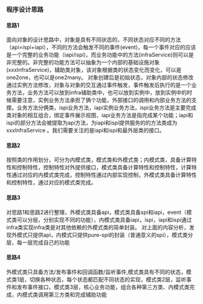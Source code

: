 ### 程序设计思路
#### 思路1
面向对象的设计思路中，对象是具有不同状态的，不同状态对应不同的方法（api=ispi+iapi），不同的方法会触发不同的事件(event)，每一个事件对应的应该是一个完整的业务功能（iapi/ispi)，而业务功能中的方法(infraService)则可以是非完整的。非完整的功能方法可以抽象为一个内部的基础设施对象(xxxInfraService)，辅助类对象，该对象根据类的状态变化而变化，可以是one2one，也可以是one2many。
对象创建后是初始状态，对象内部的状态修改通过实例方法修改，对象与对象的交互通过事件触发，事件触发后执行的是一个业务方法，业务方法可以放到infra辅助类中，也可以放到实例中，放到实例中的时候需要注意，实例业务方法承担了俩个功能，外部接口的调用和内部业务方法的支撑。业务方法分俩类，ispi业务方法，iapi实例业务方法，ispi业务方法是主要完成类对象的相互组合，绑定事件展示视图，iapi业务方法是指完成某个功能；iapi和ispi的部分方法会被提取为api方法，为iapi和ispi提供服务的的方法类成为 xxxInfraService 。我们需要关注的是iapi和ispi和最外层类的接口。
#### 思路2
按照类的作用划分，可分为内模式类，模式类和外模式类；内模式类，具备计算特性和控制特性，控制特性对外提供接口，模式类具备计算特性和控制特性，计算特性通过对应的内模式类完成，控制特性通过内部实现控制，外模式类具备计算特性和控制特性，通过对应的模式类完成。
#### 思路3
对思路1和思路2进行整理，外模式类具备api，模式类具备spi和iapi，event（模式类可以分层，分别实现不同的功能），内模式类具备iapi，ispi，iapi和ispi通过infra类实现infra类是对其他依赖的外模式类的简单封装。
对上面的内容分析，发现外模式只提供api，内模式只提供pure-spi的封装（普通意义的spi），模式类分层，每一层完成自己的功能
#### 思路4
外模式类只具备方法/发布事件和回调函数/监听事件,模式类具有不同的状态，模式类1层，切换各种状态，每个状态都匹配不同状态的实现，模式类2层，监听事件和发布事件接口，模式类3层，核心业务功能，组合各种第三方类、内模式类完成，内模式类调用第三方类和完成辅助功能
